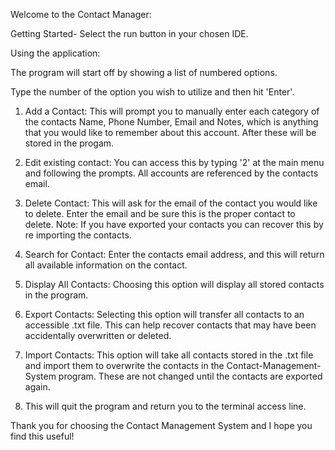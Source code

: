 Welcome to the Contact Manager:

Getting Started- Select the run button in your chosen IDE.

Using the application: 

The program will start off by showing a list of numbered options.

Type the number of the option you wish to utilize and then hit 'Enter'.

1. Add a Contact: This will prompt you to manually enter each category of the contacts Name, Phone Number, Email and Notes,
which is anything that you would like to remember about this account. After these will be stored in the progam.

2. Edit existing contact: You can access this by typing '2' at the main menu and following the prompts. All accounts 
are referenced by the contacts email.

3. Delete Contact: This will ask for the email of the contact you would like to delete. Enter the email and be sure this is the
proper contact to delete. Note: If you have exported your contacts you can recover this by re importing the contacts.

4. Search for Contact: Enter the contacts email address, and this will return all available information on the contact.

5. Display All Contacts: Choosing this option will display all stored contacts in the program.

6. Export Contacts: Selecting this option will transfer all contacts to an accessible .txt file. This can help recover contacts
that may have been accidentally overwritten or deleted.

7. Import Contacts: This option will take all contacts stored in the .txt file and import them to overwrite the contacts in the
Contact-Management-System program. These are not changed until the contacts are exported again.

8. This will quit the program and return you to the terminal access line.

Thank you for choosing the Contact Management System and I hope you find this useful!

